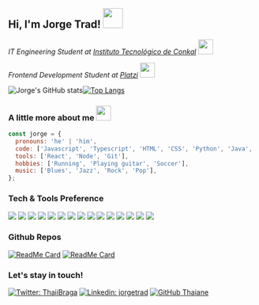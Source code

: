 <h2> Hi, I'm Jorge Trad! <img src="https://media2.giphy.com/media/26Fxy3Iz1ari8oytO/giphy.gif?cid=ecf05e47el1g5vacqxramx51ss2hgtzpawh0wfdk4peo7tb3&rid=giphy.gif&ct=s" width="40"></h2>

<p><em>IT Engineering Student at <a href="http://www.itconkal.edu.mx/index.php/es/">Instituto Tecnológico de Conkal</a> <img src="https://media0.giphy.com/media/H6hfqd9oZqH09DCojn/giphy.gif?cid=ecf05e4725y18cabe5krg29rfroopif9zxg5kwkobbvbj44h&rid=giphy.gif&ct=s" width="30">

Frontend Development Student at <a href="https://platzi.com/">Platzi</a> <img src="https://media.giphy.com/media/WUlplcMpOCEmTGBtBW/giphy.gif" width="30">
</em></p>

![Jorge's GitHub stats](https://github-readme-stats.vercel.app/api?username=jorgetrad99&show_icons=true&theme=tokyonight)[![Top Langs](https://github-readme-stats.vercel.app/api/top-langs/?username=jorgetrad99&layout=compact&theme=tokyonight&hide=PHP,Blade)](https://github.com/jorgetrad99/github-readme-stats)

### A little more about me <img src="https://media2.giphy.com/media/xThtayu2H2AUPzs1W0/giphy.gif?cid=ecf05e47xdz3i2h60du6j1la0uu79n5myqdkgfj6qmpyyp43&rid=giphy.gif&ct=s" width="30">

```js
const jorge = {
  pronouns: 'he' | 'him',
  code: ['Javascript', 'Typescript', 'HTML', 'CSS', 'Python', 'Java', 'PHP'],
  tools: ['React', 'Node', 'Git'],
  hobbies: ['Running', 'Playing guitar', 'Soccer'],
  music: ['Blues', 'Jazz', 'Rock', 'Pop'],
};
```

### Tech & Tools Preference

<img src = "https://img.shields.io/badge/-HTML5-E34F26?style=flat&logo=html5&logoColor=white"> <img src = "https://img.shields.io/badge/-CSS3-1572B6?style=flat&logo=css3&logoColor=white">
<img src="https://img.shields.io/badge/-Bootstrap-563D7C?style=flat&logo=bootstrap&logoColor=white">
<img src="https://img.shields.io/badge/-JavaScript-eed718?style=flat&logo=javascript&logoColor=ffffff">
<img src="https://img.shields.io/badge/-Sass-cc6699?style=flat&logo=sass&logoColor=ffffff">
<img src="https://img.shields.io/badge/-React-000000?style=flat&logo=react&logoColor=00c8ff">
<img src="https://img.shields.io/badge/-MongoDB-4DB33D?style=flat&logo=mongodb&logoColor=FFFFFF">
<img src="https://img.shields.io/badge/-GraphQL-e535ab?style=flat&logo=graphql&logoColor=FFFFFF">
<img src="https://img.shields.io/badge/-MySQL-F29111?style=flat&logo=mysql&logoColor=FFFFFF">
<img src="https://img.shields.io/badge/-Express.js-787878?style=flat">
<img src="https://img.shields.io/badge/-Node.js-3C873A?style=flat&logo=Node.js&logoColor=white">
<img src="http://img.shields.io/badge/-Git-F1502F?style=flat&logo=git&logoColor=FFFFFF">
<img src="http://img.shields.io/badge/-Github-000000?style=flat&logo=github&logoColor=FFFFFF">
<img src="http://img.shields.io/badge/-VS%20Code-007ACC?style=flat&logo=visual%20studio%20code&logoColor=white">
<img src="http://img.shields.io/badge/-Heroku-430098?style=flat&logo=heroku&logoColor=white">

### Github Repos

[![ReadMe Card](https://github-readme-stats.vercel.app/api/pin/?username=jorgetrad99&repo=frontend&show_owner=true&theme=tokyonight)](https://github.com/jorgetrad99/frontend)
[![ReadMe Card](https://github-readme-stats.vercel.app/api/pin/?username=jorgetrad99&repo=invoice-generator&show_owner=true&theme=tokyonight)](https://github.com/jorgetrad99/invoice-generator)

### Let's stay in touch!

[![Twitter: ThaiiBraga](https://img.shields.io/twitter/follow/jorge_trad?style=social)](https://twitter.com/jorge_trad)
[![Linkedin: jorgetrad](https://img.shields.io/badge/-jorgetrad-blue?style=flat-square&logo=Linkedin&logoColor=white&link=https://www.linkedin.com/in/jorgetrad/)](https://www.linkedin.com/in/jorgetrad/)
[![GitHub Thaiane](https://img.shields.io/github/followers/jorgetrad99?label=follow&style=social)](https://github.com/jorgetrad99)

<!--
**jorgetrad99/jorgetrad99** is a ✨ _special_ ✨ repository because its `README.md` (this file) appears on your GitHub profile.

Here are some ideas to get you started:

- 🔭 I’m currently working on ...
- 🌱 I’m currently learning ...
- 👯 I’m looking to collaborate on ...
- 🤔 I’m looking for help with ...
- 💬 Ask me about ...
- 📫 How to reach me: ...
- 😄 Pronouns: ...
- ⚡ Fun fact: ...
-->
